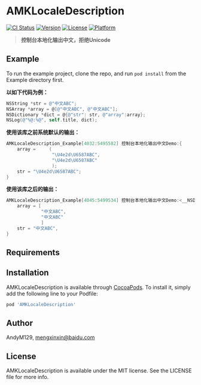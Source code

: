 # AMKLocaleDescription

[![CI Status](https://img.shields.io/travis/AndyM129/AMKLocaleDescription.svg?style=flat)](https://travis-ci.org/AndyM129/AMKLocaleDescription)
[![Version](https://img.shields.io/cocoapods/v/AMKLocaleDescription.svg?style=flat)](https://cocoapods.org/pods/AMKLocaleDescription)
[![License](https://img.shields.io/cocoapods/l/AMKLocaleDescription.svg?style=flat)](https://cocoapods.org/pods/AMKLocaleDescription)
[![Platform](https://img.shields.io/cocoapods/p/AMKLocaleDescription.svg?style=flat)](https://cocoapods.org/pods/AMKLocaleDescription)

> **控制台本地化输出中文，拒绝Unicode**



## Example

To run the example project, clone the repo, and run `pod install` from the Example directory first.



**以如下代码为例：**

```objective-c
NSString *str = @"中文ABC";
NSArray *array = @[@"中文ABC", @"中文ABC"];
NSDictionary *dict = @{@"str": str, @"array":array};
NSLog(@"%@:%@", self.title, dict);
```



**使用该库之前系统默认的输出：**

```objective-c
AMKLocaleDescription_Example[4032:5495582] 控制台本地化输出中文Demo:{
    array =     (
                 "\U4e2d\U6587ABC",
                 "\U4e2d\U6587ABC"
                 );
    str = "\U4e2d\U6587ABC";
}
```



**使用该库之后的输出：**

```objective-c
AMKLocaleDescription_Example[4045:5499534] 控制台本地化输出中文Demo:<__NSDictionaryI 0x1c027eb80> {
    array = [
             "中文ABC",
             "中文ABC"
             ]
    str = "中文ABC",
}
```



## Requirements



## Installation

AMKLocaleDescription is available through [CocoaPods](https://cocoapods.org). To install
it, simply add the following line to your Podfile:

```ruby
pod 'AMKLocaleDescription'
```



## Author

AndyM129, mengxinxin@baidu.com



## License

AMKLocaleDescription is available under the MIT license. See the LICENSE file for more info.
